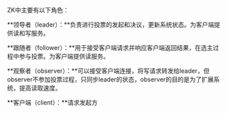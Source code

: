 ZK中主要有以下角色：



**领导者（leader）：**负责进行投票的发起和决议，更新系统状态。为客户端提供读和写服务。



**跟随者（follower）：**用于接受客户端请求并响应客户端返回结果，在选主过程中参与投票。为客户端提供读服务。



**观察者（observer）：**可以接受客户端连接，将写请求转发给leader，但observer不参加投票过程，只同步leader的状态，observer的目的是为了扩展系统，提高读取速度。



**客户端（client）：**请求发起方

